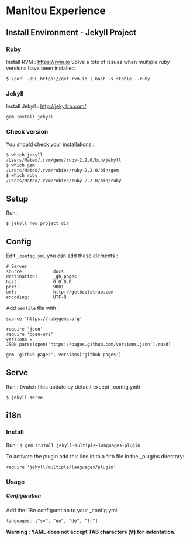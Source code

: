 # Manitou Experience

## Install Environment - Jekyll Project

### Ruby
Install RVM : https://rvm.io
Solve a lots of issues when multiple ruby versions have been installed.

```
$ \curl -sSL https://get.rvm.io | bash -s stable --ruby
```

### Jekyll
Install Jekyll : http://jekyllrb.com/

```
gem install jekyll
```

### Check version
You should check your installations :

```
$ which jekyll
/Users/Mateo/.rvm/gems/ruby-2.2.0/bin/jekyll
$ which gem
/Users/Mateo/.rvm/rubies/ruby-2.2.0/bin/gem
$ which ruby
/Users/Mateo/.rvm/rubies/ruby-2.2.0/bin/ruby
```




## Setup
Run :

```
$ jekyll new project_dir
```


## Config
Edit ```_config.yml``` you can add these elements :

```
# Server
source:           docs
destination:      _gh_pages
host:             0.0.0.0
port:             9001
url:              http://getbootstrap.com
encoding:         UTF-8
```

Add ```Gemfile``` file with :

```
source 'https://rubygems.org'

require 'json'
require 'open-uri'
versions = JSON.parse(open('https://pages.github.com/versions.json').read)

gem 'github-pages', versions['github-pages']
```


## Serve
Run : (watch files update by default except _config.yml)

```
$ jekyll serve
```



## i18n

### Install

Run : ```$ gem install jekyll-multiple-languages-plugin```

To activate the plugin add this line in to a *.rb file in the _plugins directory:

```
require 'jekyll/multiple/languages/plugin'
```

### Usage
##### Configuration
Add the i18n configuration to your _config.yml:

```
languages: ["sv", "en", "de", "fr"]
```

**Warning : YAML does not accept TAB characters (\t) for indentation.**



